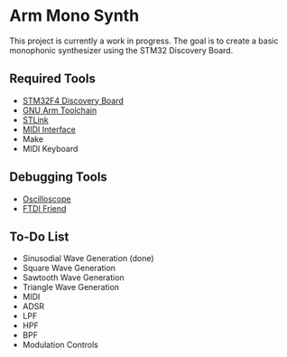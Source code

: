 # Arm Mono Synth
This project is currently a work in progress. The goal is to create a basic monophonic synthesizer using the STM32 Discovery Board.
## Required Tools
* [STM32F4 Discovery Board](https://www.st.com/en/evaluation-tools/stm32f4discovery.html)
* [GNU Arm Toolchain](https://developer.arm.com/tools-and-software/open-source-software/developer-tools/gnu-toolchain/gnu-rm)
* [STLink](https://github.com/texane/stlink)
* [MIDI Interface](https://www.midi.org/specifications/item/midi-din-electrical-specification)
* Make
* MIDI Keyboard

## Debugging Tools
* [Oscilloscope](https://www.rigolna.com/products/digital-oscilloscopes/1000z)
* [FTDI Friend](https://learn.adafruit.com/ftdi-friend)

## To-Do List
* Sinusodial Wave Generation (done)
* Square Wave Generation
* Sawtooth Wave Generation
* Triangle Wave Generation
* MIDI
* ADSR
* LPF
* HPF
* BPF
* Modulation Controls
